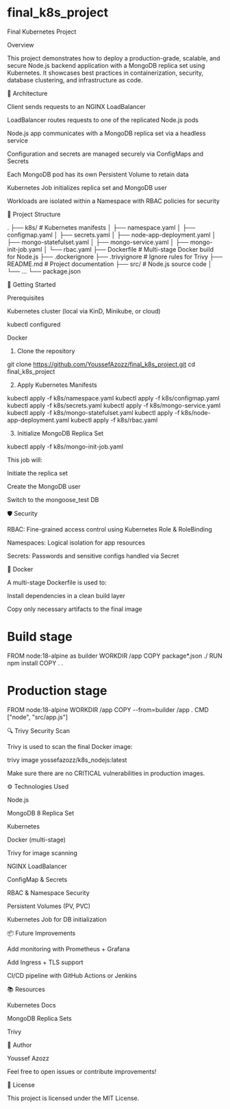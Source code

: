 # final_k8s_project

Final Kubernetes Project

Overview

This project demonstrates how to deploy a production-grade, scalable, and secure Node.js backend application with a MongoDB replica set using Kubernetes. It showcases best practices in containerization, security, database clustering, and infrastructure as code.

🧩 Architecture

Client sends requests to an NGINX LoadBalancer

LoadBalancer routes requests to one of the replicated Node.js pods

Node.js app communicates with a MongoDB replica set via a headless service

Configuration and secrets are managed securely via ConfigMaps and Secrets

Each MongoDB pod has its own Persistent Volume to retain data

Kubernetes Job initializes replica set and MongoDB user

Workloads are isolated within a Namespace with RBAC policies for security



📂 Project Structure

.
├── k8s/                       # Kubernetes manifests
│   ├── namespace.yaml
│   ├── configmap.yaml
│   ├── secrets.yaml
│   ├── node-app-deployment.yaml
│   ├── mongo-statefulset.yaml
│   ├── mongo-service.yaml
│   ├── mongo-init-job.yaml
│   └── rbac.yaml
├── Dockerfile                # Multi-stage Docker build for Node.js
├── .dockerignore
├── .trivyignore              # Ignore rules for Trivy
├── README.md                 # Project documentation
├── src/                      # Node.js source code
│   └── ...
└── package.json

🚀 Getting Started

Prerequisites

Kubernetes cluster (local via KinD, Minikube, or cloud)

kubectl configured

Docker

1. Clone the repository

git clone https://github.com/YoussefAzozz/final_k8s_project.git
cd final_k8s_project

2. Apply Kubernetes Manifests

kubectl apply -f k8s/namespace.yaml
kubectl apply -f k8s/configmap.yaml
kubectl apply -f k8s/secrets.yaml
kubectl apply -f k8s/mongo-service.yaml
kubectl apply -f k8s/mongo-statefulset.yaml
kubectl apply -f k8s/node-app-deployment.yaml
kubectl apply -f k8s/rbac.yaml

3. Initialize MongoDB Replica Set

kubectl apply -f k8s/mongo-init-job.yaml

This job will:

Initiate the replica set

Create the MongoDB user

Switch to the mongoose_test DB

🛡️ Security

RBAC: Fine-grained access control using Kubernetes Role & RoleBinding

Namespaces: Logical isolation for app resources

Secrets: Passwords and sensitive configs handled via Secret

🐳 Docker

A multi-stage Dockerfile is used to:

Install dependencies in a clean build layer

Copy only necessary artifacts to the final image

# Build stage
FROM node:18-alpine as builder
WORKDIR /app
COPY package*.json ./
RUN npm install
COPY . .

# Production stage
FROM node:18-alpine
WORKDIR /app
COPY --from=builder /app .
CMD ["node", "src/app.js"]

🔍 Trivy Security Scan

Trivy is used to scan the final Docker image:

trivy image yossefazozz/k8s_nodejs:latest

Make sure there are no CRITICAL vulnerabilities in production images.

⚙️ Technologies Used

Node.js

MongoDB 8 Replica Set

Kubernetes

Docker (multi-stage)

Trivy for image scanning

NGINX LoadBalancer

ConfigMap & Secrets

RBAC & Namespace Security

Persistent Volumes (PV, PVC)

Kubernetes Job for DB initialization

📦 Future Improvements

Add monitoring with Prometheus + Grafana

Add Ingress + TLS support

CI/CD pipeline with GitHub Actions or Jenkins

📚 Resources

Kubernetes Docs

MongoDB Replica Sets

Trivy

🧠 Author

Youssef Azozz

Feel free to open issues or contribute improvements!

📎 License

This project is licensed under the MIT License.

